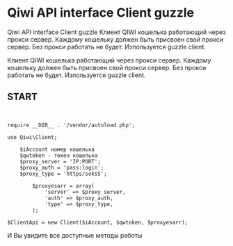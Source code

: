 # Qiwi API interface Client guzzle
Qiwi API interface Client guzzle
 Клиент QIWI кошелька работающий через прокси сервер.
 Каждому кошельку должен быть присвоен свой прокси сервер. Без прокси работать не будет. 
Изпользуется guzzle client.
 
 Клиент QIWI кошелька работающий через прокси сервер.
 Каждому кошельку должен быть присвоен свой прокси сервер. Без прокси работать не будет. 
Изпользуется guzzle client.
 
 
## START
```


require __DIR__ . '/vendor/autoload.php';

use Qiwi\Client;

	$iAccount номер кошелька 
	$qwtoken - токен кошелька 
	$proxy_server = 'IP:PORT';
	$proxy_auth = 'pass:login';
	$proxy_type = 'https/soks5'; 
		
		$proxyesarr = array(
			'server' => $proxy_server,
			'auth' => $proxy_auth,
			'type' => $proxy_type, 
		);
		
$ClientApi = new Client($iAccount, $qwtoken, $proxyesarr);
```
И Вы увидите все доступные методы работы 

